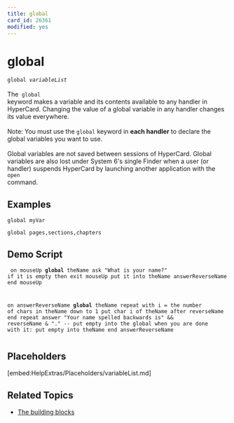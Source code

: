 ```yaml
---
title: global
card_id: 26361
modified: yes
---
```


# global

<code>global <i>variableList</i></code><br>
<br>
The<code> global </code>keyword makes a variable and its contents available to any handler in HyperCard. Changing the value of a global variable in any handler changes its value everywhere.<br>
<br>
Note: You must use the <code>global</code> keyword in <b>each handler</b> to declare the global variables you want to use.<br>
<br>
Global variables are not saved between sessions of HyperCard. Global variables are also lost under System 6's single Finder when a user (or handler) suspends HyperCard by launching another application with the<code> open </code>command.<br>

## Examples

```
global myVar

global pages,sections,chapters
```

## Demo Script

<code><pre>
on mouseUp
  <b>global</b> theName
  ask "What is your name?"
  if it is empty then exit mouseUp
  put it into theName
  answerReverseName
end mouseUp

on answerReverseName
  <b>global</b> theName
  repeat with i = the number of chars in theName down to 1
    put char i of theName after reverseName
  end repeat
  answer "Your name spelled backwards is" && reverseName & "."
  -- put empty into the global when you are done with it:
  put empty into theName
end answerReverseName
</pre></code>

## Placeholders

[embed:HelpExtras/Placeholders/variableList.md]

## Related Topics

* [The building blocks](/HyperTalkReference/hypertalkbasics/The-building-blocks)
